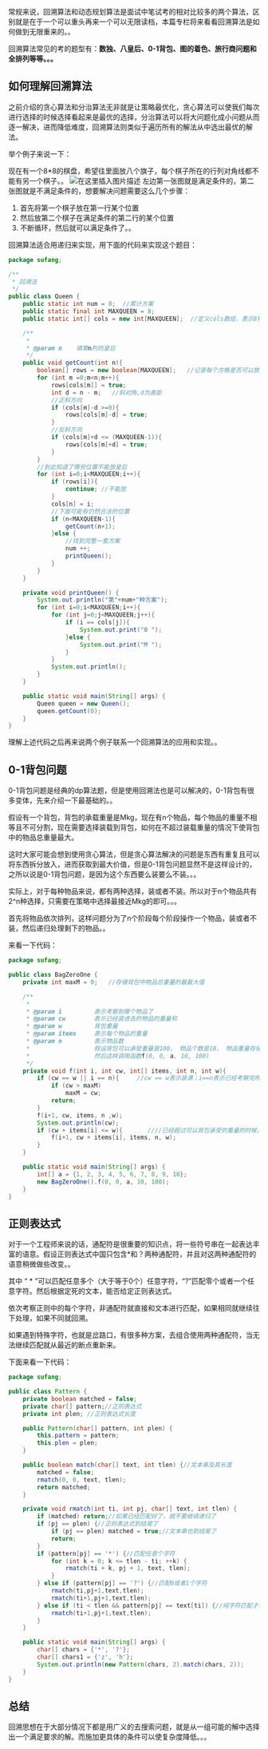 ﻿常规来说，回溯算法和动态规划算法是面试中笔试考的相对比较多的两个算法，区别就是在于一个可以重头再来一个可以无限读档，本篇专栏将来看看回溯算法是如何做到无限重来的。。

回溯算法常见的考的题型有：**数独、八皇后、0-1背包、图的着色、旅行商问题和全排列等等。。。**

## 如何理解回溯算法
之前介绍的贪心算法和分治算法无非就是让策略最优化，贪心算法可以使我们每次进行选择的时候选择看起来是最优的选择，分治算法可以将大问题化成小问题从而逐一解决，进而降低难度，回溯算法则类似于遍历所有的解法从中选出最优的解法。

举个例子来说一下：

现在有一个8*8的棋盘，希望往里面放八个旗子，每个棋子所在的行列对角线都不能有另一个棋子。。
![在这里插入图片描述](https://img-blog.csdnimg.cn/2019080816181261.png?x-oss-process=image/watermark,type_ZmFuZ3poZW5naGVpdGk,shadow_10,text_aHR0cHM6Ly9ibG9nLmNzZG4ubmV0L3dlaXhpbl80NDI0MDM3MA==,size_16,color_FFFFFF,t_70)
左边第一张图就是满足条件的，第二张图就是不满足条件的，想要解决问题需要这么几个步骤：

 1. 首先将第一个棋子放在第一行某个位置
 2. 然后放第二个棋子在满足条件的第二行的某个位置
 3. 不断循环，然后就可以满足条件了。。

回溯算法适合用递归来实现，用下面的代码来实现这个题目：
```java
package sufang;

/**
 * 回溯法
 */
public class Queen {
    public static int num = 0;  //累计方案
    public static final int MAXQUEEN = 8;
    public static int[] cols = new int[MAXQUEEN];  //定义cols数组，表示8列棋子皇后摆放的位置

    /**
     *
     * @param n    填第n列的皇后
     */
    public void getCount(int n){
        boolean[] rows = new boolean[MAXQUEEN];   //记录每个方格是否可以放皇后
        for (int m =0;m<n;m++){
            rows[cols[m]] = true;
            int d = n - m;   //斜对角,d为差距
            //正斜方向
            if (cols[m]-d >=0){
                rows[cols[m]-d] = true;
            }
            //反斜方向
            if (cols[m]+d <= (MAXQUEEN-1)){
                rows[cols[m]+d] = true;
            }
        }
        //到此知道了哪些位置不能放皇后
        for (int i=0;i<MAXQUEEN;i++){
            if (rows[i]){
                continue; //不能放
            }
            cols[n] = i;
            //下面可能有仍然合法的位置
            if (n<MAXQUEEN-1){
                getCount(n+1);
            }else {
                //找到完整一套方案
                num ++;
                printQueen();
            }
        }
    }

    private void printQueen() {
        System.out.println("第"+num+"种方案");
        for (int i=0;i<MAXQUEEN;i++){
            for (int j=0;j<MAXQUEEN;j++){
                if (i == cols[j]){
                    System.out.print("0 ");
                }else {
                    System.out.print("M ");
                }
            }
            System.out.println();
        }
    }

    public static void main(String[] args) {
        Queen queen = new Queen();
        queen.getCount(0);
    }
}
```
理解上述代码之后再来说两个例子联系一个回溯算法的应用和实现。。
## 0-1背包问题
0-1背包问题是经典的dp算法题，但是使用回溯法也是可以解决的，0-1背包有很多变体，先来介绍一下最基础的。。

假设有一个背包，背包的承载重量是Mkg，现在有n个物品，每个物品的重量不相等且不可分割，现在需要选择装载到背包，如何在不超过装载重量的情况下使背包中的物品总重量最大。

这时大家可能会想到使用贪心算法，但是贪心算法解决的问题是东西有重复且可以将东西拆分放入，进而获取到最大价值，但是0-1背包问题显然不是这样设计的，之所以说是0-1背包问题，是因为这个东西要么装要么不装。。。

实际上，对于每种物品来说，都有两种选择，装或者不装。所以对于n个物品共有2^n种选择，只需要在策略中选择最接近Mkg的即可。。。

首先将物品依次排列，这样问题分为了n个阶段每个阶段操作一个物品，装或者不装，然后递归处理剩下的物品。。

来看一下代码：
```java
package sufang;

public class BagZeroOne {
    private int maxM = 0;   //存储背包中物品总重量的最最大值

    /**
     *
     * @param i         表示考察到哪个物品了
     * @param cw        表示已经装进去的物品的重量和
     * @param w         背包重量
     * @param items     表示每个物品的重量
     * @param n         表示物品数
     *                  假设背包可以承受重量是100， 物品个数是10， 物品重量存储在数组a中
     *                  然后这样调用函数f(0, 0, a, 10, 100)
     */
    private void f(int i, int cw, int[] items, int n, int w){
        if (cw == w || i == n){     //cw == w表示装满；i==n表示已经考察完所有物品
            if (cw > maxM)
                maxM = cw;
            return;
        }
        f(i+1, cw, items, n ,w);
        System.out.println(cw);
        if (cw + items[i] <= w){       ////已经超过可以背包承受的重量的时候，就不装了
            f(i+1, cw + items[i], items, n, w);
        }
    }

    public static void main(String[] args) {
        int[] a = {1, 2, 3, 4, 5, 6, 7, 8, 9, 10};
        new BagZeroOne().f(0, 0, a, 10, 100);
    }
}
```
## 正则表达式
对于一个工程师来说的话，通配符是很重要的知识点，将一些符号串在一起表达丰富的语意。假设正则表达式中国只包含*和？两种通配符，并且对这两种通配符的语意稍微做些改变。。

其中 “ * ”可以匹配任意多个（大于等于0个）任意字符，“?”匹配零个或者一个任意字符。然后根据定死的文本，能否给定正则表达式。

依次考察正则中的每个字符，非通配符就直接和文本进行匹配，如果相同就继续往下处理，如果不同就回溯。

如果遇到特殊字符，也就是岔路口，有很多种方案，去组合使用两种通配符，当无法继续匹配就从最近的断点重新来。

下面来看一下代码：
```java
package sufang;

public class Pattern {
    private boolean matched = false;
    private char[] pattern;//正则表达式
    private int plen; //正则表达式长度

    public Pattern(char[] pattern, int plen) {
        this.pattern = pattern;
        this.plen = plen;
    }

    public boolean match(char[] text, int tlen) {//文本串及其长度
        matched = false;
        rmatch(0, 0, text, tlen);
        return matched;
    }

    private void rmatch(int ti, int pj, char[] text, int tlen) {
        if (matched) return;//如果已经匹配好了，就不要继续递归了
        if (pj == plen) {//正则表达式到结尾了
            if (pj == plen) matched = true;//文本串也到结尾了
            return;
        }
        if (pattern[pj] == '*') {//匹配任意个字符
            for (int k = 0; k <= tlen - ti; ++k) {
                rmatch(ti + k, pj + 1, text, tlen);
            }
        } else if (pattern[pj] == '?') {//匹配0或者1个字符
            rmatch(ti,pj+1,text,tlen);
            rmatch(ti+1,pj+1,text,tlen);
        } else if (ti < tlen && pattern[pj] == text[ti]) {//纯字符匹配才行
            rmatch(ti+1,pj+1,text,tlen);
        }
    }

    public static void main(String[] args) {
        char[] chars = {'*', '?'};
        char[] chars1 = {'z', 'h'};
        System.out.println(new Pattern(chars, 2).match(chars, 2));
    }
}
```
## 总结
回溯思想在于大部分情况下都是用广义的去搜索问题，就是从一组可能的解中选择出一个满足要求的解。而施加更具体的条件可以使复杂度降低。。。
